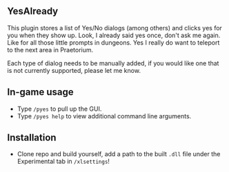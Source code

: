 ## YesAlready

This plugin stores a list of Yes/No dialogs (among others) and clicks yes for you when they show up. Look, I already said yes once, don't ask me again. Like for all those little prompts in dungeons. Yes I really do want to teleport to the next area in Praetorium.

Each type of dialog needs to be manually added, if you would like one that is not currently supported, please let me know.

## In-game usage
* Type `/pyes` to pull up the GUI.
* Type `/pyes help` to view additional command line arguments.

## Installation
* Clone repo and build yourself, add a path to the built `.dll` file under the Experimental tab in `/xlsettings`! 

